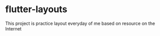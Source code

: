 # flutter-layouts

This project is practice layout everyday of me based on resource on the Internet
